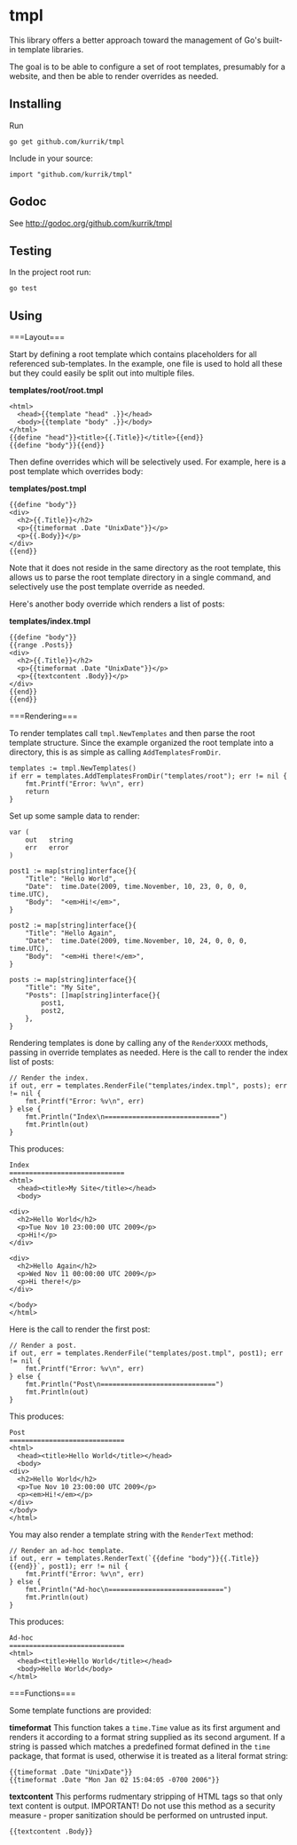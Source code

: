 tmpl
====
This library offers a better approach toward the management of Go's built-in
template libraries.

The goal is to be able to configure a set of root templates, presumably for
a website, and then be able to render overrides as needed.

Installing
----------
Run

    go get github.com/kurrik/tmpl

Include in your source:

    import "github.com/kurrik/tmpl"

Godoc
-----
See http://godoc.org/github.com/kurrik/tmpl

Testing
-------
In the project root run:

    go test

Using
-----

===Layout===

Start by defining a root template which contains placeholders for all
referenced sub-templates.  In the example, one file is used to hold all these
but they could easily be split out into multiple files.

**templates/root/root.tmpl**

    <html>
      <head>{{template "head" .}}</head>
      <body>{{template "body" .}}</body>
    </html>
    {{define "head"}}<title>{{.Title}}</title>{{end}}
    {{define "body"}}{{end}}

Then define overrides which will be selectively used.  For example, here is
a post template which overrides body:

**templates/post.tmpl**

    {{define "body"}}
    <div>
      <h2>{{.Title}}</h2>
      <p>{{timeformat .Date "UnixDate"}}</p>
      <p>{{.Body}}</p>
    </div>
    {{end}}

Note that it does not reside in the same directory as the root template, this
allows us to parse the root template directory in a single command, and
selectively use the post template override as needed.

Here's another body override which renders a list of posts:

**templates/index.tmpl**

    {{define "body"}}
    {{range .Posts}}
    <div>
      <h2>{{.Title}}</h2>
      <p>{{timeformat .Date "UnixDate"}}</p>
      <p>{{textcontent .Body}}</p>
    </div>
    {{end}}
    {{end}}

===Rendering===

To render templates call `tmpl.NewTemplates` and then parse the root template
structure.  Since the example organized the root template into a directory,
this is as simple as calling `AddTemplatesFromDir`.

	templates := tmpl.NewTemplates()
	if err = templates.AddTemplatesFromDir("templates/root"); err != nil {
		fmt.Printf("Error: %v\n", err)
		return
	}

Set up some sample data to render:

	var (
		out   string
		err   error
	)

	post1 := map[string]interface{}{
		"Title": "Hello World",
		"Date":  time.Date(2009, time.November, 10, 23, 0, 0, 0, time.UTC),
		"Body":  "<em>Hi!</em>",
	}

	post2 := map[string]interface{}{
		"Title": "Hello Again",
		"Date":  time.Date(2009, time.November, 10, 24, 0, 0, 0, time.UTC),
		"Body":  "<em>Hi there!</em>",
	}

	posts := map[string]interface{}{
		"Title": "My Site",
		"Posts": []map[string]interface{}{
			post1,
			post2,
		},
	}

Rendering templates is done by calling any of the `RenderXXXX` methods,
passing in override templates as needed.  Here is the call to render the
index list of posts:

	// Render the index.
	if out, err = templates.RenderFile("templates/index.tmpl", posts); err != nil {
		fmt.Printf("Error: %v\n", err)
	} else {
		fmt.Println("Index\n=============================")
		fmt.Println(out)
	}

This produces:

    Index
    =============================
    <html>
      <head><title>My Site</title></head>
      <body>

    <div>
      <h2>Hello World</h2>
      <p>Tue Nov 10 23:00:00 UTC 2009</p>
      <p>Hi!</p>
    </div>

    <div>
      <h2>Hello Again</h2>
      <p>Wed Nov 11 00:00:00 UTC 2009</p>
      <p>Hi there!</p>
    </div>

    </body>
    </html>

Here is the call to render the first post:

	// Render a post.
	if out, err = templates.RenderFile("templates/post.tmpl", post1); err != nil {
		fmt.Printf("Error: %v\n", err)
	} else {
		fmt.Println("Post\n=============================")
		fmt.Println(out)
	}

This produces:

    Post
    =============================
    <html>
      <head><title>Hello World</title></head>
      <body>
    <div>
      <h2>Hello World</h2>
      <p>Tue Nov 10 23:00:00 UTC 2009</p>
      <p><em>Hi!</em></p>
    </div>
    </body>
    </html>

You may also render a template string with the `RenderText` method:

	// Render an ad-hoc template.
	if out, err = templates.RenderText(`{{define "body"}}{{.Title}}{{end}}`, post1); err != nil {
		fmt.Printf("Error: %v\n", err)
	} else {
		fmt.Println("Ad-hoc\n=============================")
		fmt.Println(out)
	}

This produces:

    Ad-hoc
    =============================
    <html>
      <head><title>Hello World</title></head>
      <body>Hello World</body>
    </html>

===Functions===

Some template functions are provided:

**timeformat**
This function takes a `time.Time` value as its first argument and renders
it according to a format string supplied as its second argument.  If a string
is passed which matches a predefined format defined in the `time` package, that
format is used, otherwise it is treated as a literal format string:

    {{timeformat .Date "UnixDate"}}
    {{timeformat .Date "Mon Jan 02 15:04:05 -0700 2006"}}

**textcontent**
This performs rudmentary stripping of HTML tags so that only text content
is output.  IMPORTANT! Do not use this method as a security measure - proper
sanitization should be performed on untrusted input.

    {{textcontent .Body}}
